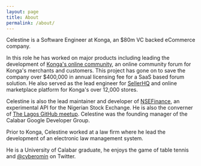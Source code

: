 ```yaml
---
layout: page
title: About 
permalink: /about/
---
```


Celestine is a Software Engineer at Konga, an $80m VC backed eCommerce company. 

In this role he has worked on major products including leading the development of [Konga's online community](http://community.konga.com), an online community forum for Konga's merchants and customers. This project has gone on to save the company over $400,000 in annual licensing fee for a SaaS based forum solution. He also served as the lead engineer for [SellerHQ](http://shq.konga.com) and online marketplace platform for Konga's over 12,000 stores.

Celestine is also the lead maintainer and developer of [NSEFinance](http://nsefinance.com), an experimental API for the Nigerian
Stock Exchange. He is also the converner of [The Lagos GitHub meetup](http://lagosmeet.github.io). Celestine was the founding manager of the Calabar Google Developer Group.

Prior to Konga, Celestine worked at a law firm where he lead the development of an electronic law management system.

He is a University of Calabar graduate, he enjoys the game of table tennis and [@cyberomin](https://twitter.com/cyberomin) on Twitter.